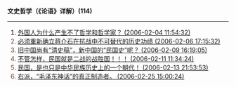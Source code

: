 **文史哲学（《论语》详解）(114)**

---

1. <font color='#703c34'>[外国人为什么产生不了哲学和哲学家？ (2006-02-04 11:54:32)](https://chzh1019.github.io/chzhshch/014/)
2. [必须重新确立蒋介石在抗战中不可替代的历史功绩 (2006-02-06 17:15:32)](https://chzh1019.github.io/chzhshch/017/)
3. [旧中国尚有“清史稿”，新中国的“民国史”呢？ (2006-02-09 16:19:05)](https://chzh1019.github.io/chzhshch/022/)
4. [不管怎样，民国就是二战的战胜国！！！ (2006-02-11 11:34:24)](https://chzh1019.github.io/chzhshch/025/)
5. [民国，是也只是中华民族历史上的一个朝代！ (2006-02-13 21:53:53)](https://chzh1019.github.io/chzhshch/032/)
6. [右派，“毛泽东神话”的真正制造者。 (2006-02-25 15:00:24)](https://chzh1019.github.io/chzhshch/048/)

